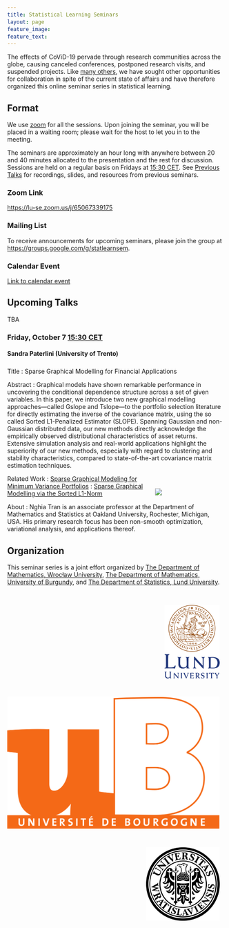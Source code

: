 ```yaml
---
title: Statistical Learning Seminars
layout: page
feature_image:
feature_text:
---
```


<style>
    img {margin: 1.5ex; float: right; align: right; padding-top: 2.5ex;}
    h4 {margin-bottom: 0.5ex; padding-bottom: 1.3ex;}
</style>

The effects of CoViD-19 pervade through research communities across the
globe, causing canceled conferences, postponed research visits, and suspended
projects. Like [many others](/links), we have sought other opportunities for
collaboration in spite of the current state of affairs and have therefore
organized this online seminar series in statistical learning.

## Format

We use [zoom](https://zoom.us/) for all the sessions. Upon joining the seminar,
you will be placed in a waiting room; please wait for the host to let you in to
the meeting.

The seminars are approximately an hour long with anywhere between 20 and 40
minutes allocated to the presentation and the rest for discussion. Sessions
are held on a regular basis on Fridays at [15:30
CET](https://www.thetimezoneconverter.com/?t=15%3A30%20pm&tz=Stockholm&). See
[Previous Talks](/previous-talks) for recordings, slides, and resources from
previous seminars.

### Zoom Link

<https://lu-se.zoom.us/j/65067339175>

### Mailing List

To receive announcements for upcoming seminars, please join the group at
<https://groups.google.com/g/statlearnsem>.

### Calendar Event

[Link to calendar event](https://lu-se.zoom.us/meeting/u5Etce6rrTIrHdGmDxIUKT33_HsILcrt6Tui/ics?icsToken=98tyKu-trj0tGdecsR6CR_MMAo_oKOnztlhcgqd6kTv9KhV4VlClCcpRG558AsyG)

## Upcoming Talks

TBA

### Friday, October 7 [15:30 CET][tz]

#### Sandra Paterlini (University of Trento)

Title
: Sparse Graphical Modelling for Financial Applications

Abstract
: Graphical models have shown remarkable performance in uncovering the
conditional dependence structure across a set of given variables. In this paper,
we introduce two new graphical modelling approaches—called Gslope and Tslope—to
the portfolio selection literature for directly estimating the inverse of the
covariance matrix, using the so called Sorted L1-Penalized Estimator (SLOPE).
Spanning Gaussian and non- Gaussian distributed data, our new methods directly
acknowledge the empirically observed distributional characteristics of asset
returns. Extensive simulation analysis and real-world applications highlight the
superiority of our new methods, especially with regard to clustering and
stability characteristics, compared to state-of-the-art covariance matrix
estimation techniques.

<img src="/assets/profilepic-sandra-paterlini.png" align="right" width="150px">

Related Work
: [Sparse Graphical Modeling for Minimum Variance
Portfolios](https://www.researchgate.net/publication/360375794_Sparse_Graphical_Modelling_for_Minimum_Variance_Portfolios)
: [Sparse Graphical Modelling via the Sorted
L1-Norm](https://arxiv.org/abs/2204.10403)

About
: Nghia Tran is an associate professor at the Department of Mathematics
and Statistics at Oakland University, Rochester, Michigan, USA. His primary
research focus has been non-smooth optimization, variational analysis, and
applications thereof.

[tz]: https://dateful.com/convert/stockholm-sweden?t=3pm

## Organization

This seminar series is a joint effort organized by
[The Department of Mathematics, Wrocław University](https://www.math.uni.wroc.pl),
[The Department of Mathematics, University of Burgundy](https://math.u-bourgogne.fr/), and
[The Department of Statistics, Lund University](https://stat.lu.se).

<div class="row">
  <div class="column">
    <img src="assets/logo-lu.svg" alt="Lund University" style="height:170px">
  </div>
  <div class="column">
    <img src="assets/logo-burgundy.png" alt="University of Burgundy" style="width:auto height:170px">
  </div>
  <div class="column">
    <img src="assets/logo-wroclaw.svg" alt="Wroclaw University" style="height:170px">
  </div>
</div>
